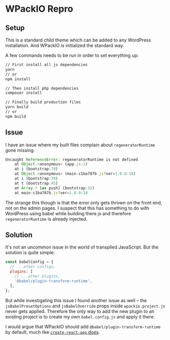 # WPackIO Repro

## Setup

This is a standard child theme which can be added to any WordPress installation. And WPackIO is initialized the standard way.

A few commands needs to be run in order to set everything up:

```sh
// First install all js dependencies
yarn
// or
npm install

// Then install php dependencies
composer install

// Finally build production files
yarn build
// or
npm build
```

## Issue

I have an issue where my built files complain about `regeneratorRuntime` gone
missing.

```js
Uncaught ReferenceError: regeneratorRuntime is not defined
    at Object.<anonymous> (app.js:1)
    at i (bootstrap:78)
    at Object.<anonymous> (main-c1ba787b.js?ver=1.0.0:18)
    at i (bootstrap:78)
    at t (bootstrap:45)
    at Array.r [as push] (bootstrap:32)
    at main-c1ba787b.js?ver=1.0.0:18
```

The strange this though is that the error only gets thrown on the front end, not on the admin pages. I suspect that this has something to do with WordPress using babel while building there js and therefore `regeneratorRuntime` is already injected.

## Solution

It's not an uncommon issue in the world of transpiled JavaScript. But the solution is quite simple:

```js
const babelConfig = {
  // ...other configs,
  plugins: [
    // ...other plugins,
    '@babel/plugin-transform-runtime',
  ],
};
```

But while investigating this issue I found another issue as well – the `jsBabelPresetOptions` and `jsBabelOverride` props inside `wpackio.project.js` never gets applied. Therefore the only way to add the new plugin to an existing project is to create my own `babel.config.js` and apply it there.

I would argue that WPackIO should add `@babel/plugin-transform-runtime` by default, much like [`create-react-app` does](https://github.com/facebook/create-react-app/blob/4b8b38bf7c55326f8d51ea9deeea76d7feee307d/packages/babel-preset-react-app/create.js#L169).
